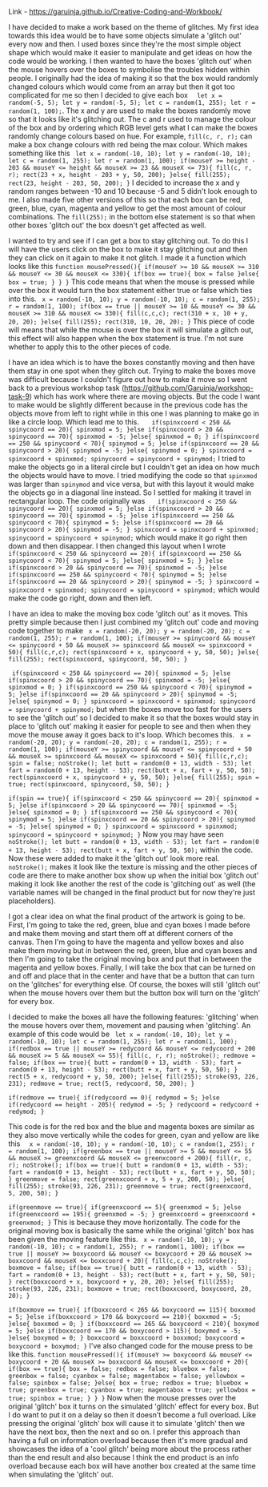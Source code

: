 Link - https://garuinja.github.io/Creative-Coding-and-Workbook/

I have decided to make a work based on the theme of glitches. My first idea towards this idea would be to have some objects simulate a 'glitch out' every now and then. I used boxes since they're the most simple object shape which would make it easier to manipulate and get ideas on how the code would be working. I then wanted to have the boxes 'glitch out' when the mouse hovers over the boxes to symbolise the troubles hidden within people. I originally had the idea of making it so that the box would randomly changed colours which would come from an array but then it got too complicated for me so then I decided to give each box `  let x = random(-5, 5); let y = random(-5, 5); let c = random(1, 255); let r = random(1, 100);`. The x and y are used to make the boxes randomly move so that it looks like it's glitching out. The c and r used to manage the colour of the box and by ordering which RGB level gets what I can make the boxes randomly change colours based on hue. For example, `fill(c, r, r);` can make a box change colours with red being the max colour. Which makes something like this 
` let x = random(-10, 10);
  let y = random(-10, 10);
  let c = random(1, 255);
  let r = random(1, 100);
  if(mouseY >= height - 203 && mouseY <= height && mouseX >= 23 && mouseX <= 73){
    fill(c, r, r);
    rect(23 + x, height - 203 + y, 50, 200);
  }else{
    fill(255);
    rect(23, height - 203, 50, 200);
  }` 
I decided to increase the x and y random ranges between -10 and 10 because -5 and 5 didn't look enough to me. I also made five other versions of this so that each box can be red, green, blue, cyan, magenta and yellow to get the most amount of colour combinations. The `fill(255);` in the bottom else statement is so that when other boxes 'glitch out' the box doesn't get affected as well.

I wanted to try and see if I can get a box to stay glitching out. To do this I will have the users click on the box to make it stay glitching out and then they can click on it again to make it not glitch. I made it a function which looks like this
`function mousePressed(){
  if(mouseY >= 10 && mouseX >= 310 && mouseY <= 30 && mouseX <= 330){
    if(box == true){
      box = false
    }else{
      box = true;
    }
  }
}` 
This code means that when the mouse is pressed while over the box it would turn the box statement either true or false which ties into this.
` x = random(-10, 10);
  y = random(-10, 10);
  c = random(1, 255);
  r = random(1, 100);
  if(box == true || mouseY >= 10 && mouseY <= 30 && mouseX >= 310 && mouseX <= 330){
    fill(c,c,c);
    rect(310 + x, 10 + y, 20, 20);
  }else{
    fill(255);
    rect(310, 10, 20, 20);
  }`
This piece of code will means that while the mouse is over the box it will simulate a glitch out, this effect will also happen when the box statement is true. I'm not sure whether to apply this to the other pieces of code.

I have an idea which is to have the boxes constantly moving and then have them stay in one spot when they glitch out. Trying to make the boxes move was difficult because I couldn't figure out how to make it move so I went back to a previous workshop task (https://github.com/Garuinja/workshop-task-9) which has work where there are moving objects. But the code I want to make would be slightly different because in the previous code has the objects move from left to right while in this one I was planning to make go in like a circle loop. Which lead me to this.
`   if(spinxcoord < 250 && spinycoord == 20){
      spinxmod = 5;
    }else if(spinxcoord > 20 && spinycoord == 70){
      spinxmod = -5;
    }else{
      spinxmod = 0;
    }
    if(spinxcoord == 250 && spinycoord < 70){
      spinymod = 5;
    }else if(spinxcoord == 20 && spinycoord > 20){
      spinymod = -5;
    }else{
      spinymod = 0;
    }
    spinxcoord = spinxcoord + spinxmod;
    spinycoord = spinycoord + spinymod;`
I tried to make the objects go in a literal circle but I couldn't get an idea on how much the objects would have to move. I tried modifying the code so that `spinxmod` was larger than `spinymod` and vice versa, but with this layout it would make the objects go in a diagonal line instead. So I settled for making it travel in rectangular loop. The code originally was 
`   if(spinxcoord < 250 && spinycoord == 20){
      spinxmod = 5;
    }else if(spinxcoord > 20 && spinycoord == 70){
      spinxmod = -5;
    }else if(spinxcoord == 250 && spinycoord < 70){
      spinymod = 5;
    }else if(spinxcoord == 20 && spinycoord > 20){
      spinymod = -5;
    }
    spinxcoord = spinxcoord + spinxmod;
    spinycoord = spinycoord + spinymod;`
which would make it go right then down and then disappear. I then changed this layout when I wrote
`   if(spinxcoord < 250 && spinycoord == 20){
      if(spinxcoord == 250 && spinycoord < 70){
        spinymod = 5;
      }else{
        spinxmod = 5;
      }
    }else if(spinxcoord > 20 && spinycoord == 70){
      spinxmod = -5;
    }else if(spinxcoord == 250 && spinycoord < 70){
      spinymod = 5;
    }else if(spinxcoord == 20 && spinycoord > 20){
      spinymod = -5;
    }
    spinxcoord = spinxcoord + spinxmod;
    spinycoord = spinycoord + spinymod;`
which would make the code go right, down and then left.

I have an idea to make the moving box code 'glitch out' as it moves. This pretty simple because then I just combined my 'glitch out' code and moving code together to make
` x = random(-20, 20);
  y = random(-20, 20);
  c = random(1, 255);
  r = random(1, 100);
  if(mouseY >= spinycoord && mouseY <= spinycoord + 50 && mouseX >= spinxcoord && mouseX <= spinxcoord + 50){
    fill(c,r,c);
    rect(spinxcoord + x, spinycoord + y, 50, 50);
  }else{
    fill(255);
    rect(spinxcoord, spinycoord, 50, 50);
  }`

  ` if(spinxcoord < 250 && spinycoord == 20){
      spinxmod = 5;
    }else if(spinxcoord > 20 && spinycoord == 70){
      spinxmod = -5;
    }else{
      spinxmod = 0;
    }
    if(spinxcoord == 250 && spinycoord < 70){
      spinymod = 5;
    }else if(spinxcoord == 20 && spinycoord > 20){
      spinymod = -5;
    }else{
      spinymod = 0;
    }
    spinxcoord = spinxcoord + spinxmod;
    spinycoord = spinycoord + spinymod;`
but when the boxes move too fast for the users to see the 'glitch out' so I decided to make it so that the boxes would stay in place to 'glitch out' making it easier for people to see and then when they move the mouse away it goes back to it's loop. Which becomes this.
` x = random(-20, 20);
  y = random(-20, 20);
  c = random(1, 255);
  r = random(1, 100);
  if(mouseY >= spinycoord && mouseY <= spinycoord + 50 && mouseX >= spinxcoord && mouseX <= spinxcoord + 50){
    fill(c,r,c);
    spin = false;
    noStroke();
    let butt = random(0 + 13, width - 53);
    let fart = random(0 + 13, height - 53);
    rect(butt + x, fart + y, 50, 50);
    rect(spinxcoord + x, spinycoord + y, 50, 50);
  }else{
    fill(255);
    spin = true;
    rect(spinxcoord, spinycoord, 50, 50);
  }`

  `if(spin == true){
    if(spinxcoord < 250 && spinycoord == 20){
      spinxmod = 5;
    }else if(spinxcoord > 20 && spinycoord == 70){
      spinxmod = -5;
    }else{
      spinxmod = 0;
    }
    if(spinxcoord == 250 && spinycoord < 70){
      spinymod = 5;
    }else if(spinxcoord == 20 && spinycoord > 20){
      spinymod = -5;
    }else{
      spinymod = 0;
    }
    spinxcoord = spinxcoord + spinxmod;
    spinycoord = spinycoord + spinymod;
  }`
Now you may have seen
`   noStroke();
    let butt = random(0 + 13, width - 53);
    let fart = random(0 + 13, height - 53);
    rect(butt + x, fart + y, 50, 50);`
within the code. Now these were added to make it the 'glitch out' look more real. `noStroke();` makes it look like the texture is missing and the other pieces of code are there to make another box show up when the initial box 'glitch out' making it look like another the rest of the code is 'glitching out' as well (the variable names will be changed in the final product but for now they're just placeholders).

I got a clear idea on what the final product of the artwork is going to be. First, I'm going to take the red, green, blue and cyan boxes I made before and make them moving and start them off at different corners of the canvas. Then I'm going to have the magenta and yellow boxes and also make them moving but in between the red, green, blue and cyan boxes and then I'm going to take the original moving box and put that in between the magenta and yellow boxes. Finally, I will take the box that can be turned on and off and place that in the center and have that be a button that can turn on the 'glitches' for everything else. Of course, the boxes will still 'glitch out' when the mouse hovers over them but the button box will turn on the 'glitch' for every box.

I decided to make the boxes all have the following features: 'glitching' when the mouse hovers over them, movement and pausing when 'glitching'. An example of this code would be
` let x = random(-10, 10);
  let y = random(-10, 10);
  let c = random(1, 255);
  let r = random(1, 100);
  if(redbox == true || mouseY >= redycoord && mouseY <= redycoord + 200 && mouseX >= 5 && mouseX <= 55){
    fill(c, r, r);
    noStroke();
    redmove = false;
    if(box == true){
      butt = random(0 + 13, width - 53);
      fart = random(0 + 13, height - 53);
      rect(butt + x, fart + y, 50, 50);
    }
    rect(5 + x, redycoord + y, 50, 200);
  }else{
    fill(255);
    stroke(93, 226, 231);
    redmove = true;
    rect(5, redycoord, 50, 200);
  }`

  `if(redmove == true){
    if(redycoord == 0){
      redymod = 5;
    }else if(redycoord == height - 205){
      redymod = -5;
    }
    redycoord = redycoord + redymod;
  }`

This code is for the red box and the blue and magenta boxes are similar as they also move vertically while the codes for green, cyan and yellow are like this
`  x = random(-10, 10);
  y = random(-10, 10);
  c = random(1, 255);
  r = random(1, 100);
  if(greenbox == true || mouseY >= 5 && mouseY <= 55 && mouseX >= greenxcoord && mouseX <= greenxcoord + 200){
    fill(r, c, r);
    noStroke();
    if(box == true){
      butt = random(0 + 13, width - 53);
      fart = random(0 + 13, height - 53);
      rect(butt + x, fart + y, 50, 50);
    }
    greenmove = false;
    rect(greenxcoord + x, 5 + y, 200, 50);
  }else{
    fill(255);
    stroke(93, 226, 231);
    greenmove = true;
    rect(greenxcoord, 5, 200, 50);
  }`

  `if(greenmove == true){
    if(greenxcoord == 5){
      greenxmod = 5;
    }else if(greenxcoord == 195){
      greenxmod = -5;
    }
    greenxcoord = greenxcoord + greenxmod;
  }`
This is because they move horizontally. The code for the original moving box is basically the same while the original 'glitch' box has been given the moving feature like this.
` x = random(-10, 10);
  y = random(-10, 10);
  c = random(1, 255);
  r = random(1, 100);
  if(box == true || mouseY >= boxycoord && mouseY <= boxycoord + 20 && mouseX >= boxxcoord && mouseX <= boxxcoord + 20){
    fill(c,c,c);
    noStroke();
    boxmove = false;
    if(box == true){
      butt = random(0 + 13, width - 53);
      fart = random(0 + 13, height - 53);
      rect(butt + x, fart + y, 50, 50);
    }
    rect(boxxcoord + x, boxycoord + y, 20, 20);
  }else{
    fill(255);
    stroke(93, 226, 231);
    boxmove = true;
    rect(boxxcoord, boxycoord, 20, 20);
  }`

  `if(boxmove == true){
    if(boxxcoord < 265 && boxycoord == 115){
      boxxmod = 5;
    }else if(boxxcoord > 170 && boxycoord == 210){
      boxxmod = -5;
    }else{
      boxxmod = 0;
    }
    if(boxxcoord == 265 && boxycoord < 210){
      boxymod = 5;
    }else if(boxxcoord == 170 && boxycoord > 115){
      boxymod = -5;
    }else{
      boxymod = 0;
    }
    boxxcoord = boxxcoord + boxxmod;
    boxycoord = boxycoord + boxymod;
  }`
I've also changed code for the mouse press to be like this.
`function mousePressed(){
  if(mouseY >= boxycoord && mouseY <= boxycoord + 20 && mouseX >= boxxcoord && mouseX <= boxxcoord + 20){
    if(box == true){
      box = false;
      redbox = false;
      bluebox = false;
      greenbox = false;
      cyanbox = false;
      magentabox = false;
      yellowbox = false;
      spinbox = false;
    }else{
      box = true;
      redbox = true;
      bluebox = true;
      greenbox = true;
      cyanbox = true;
      magentabox = true;
      yellowbox = true;
      spinbox = true;
    }
  }
}`
Now when the mouse presses over the original 'glitch' box it turns on the simulated 'glitch' effect for every box. But I do want to put it on a delay so then it doesn't become a full overload. Like pressing the original 'glitch' box will cause it to simulate 'glitch' then we have the next box, then the next and so on. I prefer this approach than having a full on information overload because then it's more gradual and showcases the idea of a 'cool glitch' being more about the process rather than the end result and also because I think the end product is an info overload because each box will have another box created at the same time when simulating the 'glitch' out.

